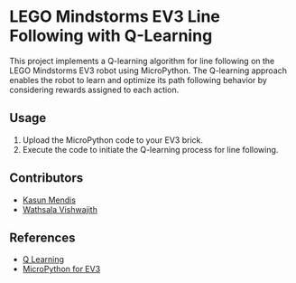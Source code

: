# LEGO Mindstorms EV3 Line Following with Q-Learning

This project implements a Q-learning algorithm for line following on the LEGO Mindstorms EV3 robot using MicroPython. The Q-learning approach enables the robot to learn and optimize its path following behavior by considering rewards assigned to each action.

## Usage

1. Upload the MicroPython code to your EV3 brick.
2. Execute the code to initiate the Q-learning process for line following.

## Contributors
- [Kasun Mendis](https://github.com/KM-drago)
- [Wathsala Vishwajith](https://github.com/wathsala-vishwajith)


## References
- [Q Learning](https://itsudit.medium.com/the-q-in-q-learning-a-comprehensive-guide-to-this-powerful-reinforcement-learning-algorithm-896cbbedcd33)
- [MicroPython for EV3](https://pybricks.com/ev3-micropython/index.html)
